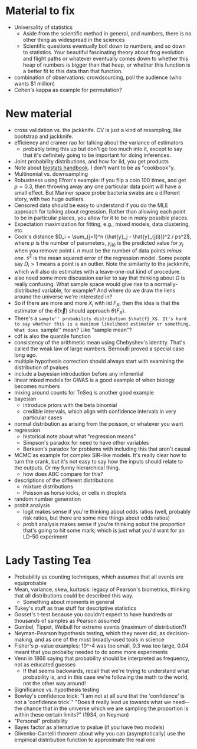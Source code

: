 # Material to fix

- Universality of statistics
  - Aside from the scientific method in general, and numbers, there is no other thing as widespread in the sciences
  - Scientific questions eventually boil down to numbers, and so down to statistics. Your beautiful fascinating theory about frog evolution and flight paths or whatever eventually comes down to whether this heap of numbers is bigger than that heap, or whether this function is a better fit to this data than that function.
- combination of observations: crowdsourcing, poll the audience (who wants $1 million)
- Cohen's kappa as example for permutation?


# New material

- cross validation vs. the jackknife. CV is just a kind of resampling, like bootstrap and jackknife.
- efficiency and cramer rao for talking about the variance of estimators
    - probably bring this up but don't go too much into it, except to say that it's definitely going to be important for doing inferences.
- Joint probability distributions, and how for iid, you get products
- Note about [biostats handbook](http://www.biostathandbook.com/). I don't want to be as "cookbook"y.
- Multinomial vs. downsampling
- Robustness using Efron's example: if you flip a coin 100 times, and get $p=0.3$, then throwing away any one particular data point will have a small effect. But Mariner space probe bacteria swabs are a different story, with two huge outliers.
- Censored data should be easy to understand if you do the MLE approach for talking about regression. Rather than allowing each point to be in particular places, you allow for it to be in *many* possible places.
- Expectation maximization for fitting, e.g., mixed models, data clustering, etc.
- Cook's distance $D_i = \sum_{j=1}^n (\hat{y}_j  - \hat{y}_{j(i)})^2 / ps^2$, where $p$ is the number of parameters, $y_{j(i)}$ is the predicted value for $y_j$ when you remove point $i$. $n$ must be the number of data points *minus one*. $s^2$ is the mean squared error of the regression model. Some people say $D_i > 1$ means a point is an outlier. Note the similarity to the jackknife, which will also do estimates with a leave-one-out kind of procedure.
- also need some more discussion earlier to say that thinking about $\Omega$ is really confusing. What sample space would give rise to a normally-distributed variable, for example? And where do we draw the liens around the universe we're interested in? 
- So if there are more and more $X_i$ with iid $F_X$, then the idea is that the estimator of the $\hat{\theta}(\vec{x})$ should approach $\theta(F_X)$.
- There's a ``sample'' probability distribution $\hat{f}_X$. It's hard to say whether this is a maximum likelihood estimator or something. What does ``sample'' mean? Like "sample mean"?
- cdf is also the quantile function
- consistency of the arithmetic mean using Chebyshev's identity. That's called the weak law of large numbers. Bernoulli proved a special case long ago.
- multiple hypothesis correction should always start with examining the distribution of pvalues
- include a bayesian introduction before any inferential
- linear mixed models for GWAS is a good example of when biology becomes numbers
- mixing around counts for TnSeq is another good example
- bayesian
    - introduce priors with the beta binomial
    - credible intervals, which align with confidence intervals in very particular cases
- normal distribution as arising from the poisson, or whatever you want
- regression
    - historical note about what "regression means"
    - Simpson's paradox for need to have other variables
    - Berkson's paradox for problems with including this that aren't causal
- MCMC as example for complex SIR-like models. It's really clear how to turn the crank, but it's not easy to say how the inputs should relate to the outputs. Or my funny hierarchical thing.
    - how does ABC compare for this?
- descriptions of the different distributions
    - mixture distributions
    - Poisson as horse kicks, or cells in droplets
- random number generation
- probit analysis
    - logit makes sense if you're thinking about odds ratios (well, probably risk ratios, but there are some nice things about odds ratios)
    - probit analysis makes sense if you're thinking aobut the proportion that's going to hit some mark; which is just what you'd want for an LD-50 experiment

# Lady Tasting Tea

- Probability as counting techniques, which assumes that all events are equiprobable
- Mean, variance, skew, kurtosis: legacy of Pearson's biometrics, thinking that all distributions could be described this way.
    - Something about moments in general
- Tukey's stuff as true stuff for descriptive statistics
- Gosset's t-test because you couldn't expect to have hundreds or thousands of samples as Pearson assumed
- Gumbel, Tippet, Weibull for extreme events (maximum of distribution?)
- Neyman-Pearson hypothesis testing, which they never did, as decision-making, and as one of the most broadly-used tools in science
- Fisher's p-value examples: 10^-4 was too small, 0.3 was too large, 0.04 meant that you probalby needed to do some more experiments
- Venn in 1866 saying that probability should be interpreted as frequency, not as educated guesses
    - If that seems backwards, recall that we're trying to understand what probability is, and in this case we're following the math to the world, not the other way around!
- Significance vs. hypothesis testing
- Bowley's confidence trick: "I am not at all sure that the 'confidence' is not a 'confidence trick'." "Does it really lead us towards what we need--the chance that in the universe which we are sampling the proportion is within these certain limits?" (1934, on Neyman)
- "Personal" probability
- Bayes factor as alternative to pvalue (if you have two models)
- Glivenko-Cantelli theorem about why you can (asymptotically) use the empirical distribution function to approximate the real one
